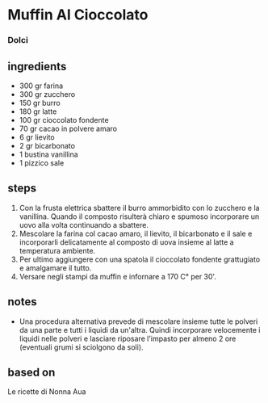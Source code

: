 



# Muffin Al Cioccolato
  
### Dolci
## ingredients
  
* 300 gr farina  
* 300 gr zucchero  
* 150 gr burro  
* 180 gr latte  
* 100 gr cioccolato fondente  
* 70 gr cacao in polvere amaro  
* 6 gr lievito  
* 2 gr bicarbonato  
* 1 bustina vanillina  
* 1 pizzico sale
## steps
  
1. Con la frusta elettrica sbattere il burro ammorbidito con lo zucchero e la vanillina. Quando il composto risulterà chiaro e spumoso incorporare un uovo alla volta continuando a sbattere.  
1. Mescolare la farina col cacao amaro, il lievito, il bicarbonato e il sale e incorporarli delicatamente al composto di uova insieme al latte a temperatura ambiente.  
1. Per ultimo aggiungere con una spatola il cioccolato fondente grattugiato e amalgamare il tutto.   
1. Versare negli stampi da muffin e infornare a 170 C° per 30'.
## notes
  
* Una procedura alternativa prevede di mescolare insieme tutte le polveri da una parte e tutti i liquidi da un'altra. Quindi incorporare velocemente i liquidi nelle polveri e lasciare riposare l'impasto per almeno 2 ore (eventuali grumi si sciolgono da soli).
## based on
  
Le ricette di Nonna Aua